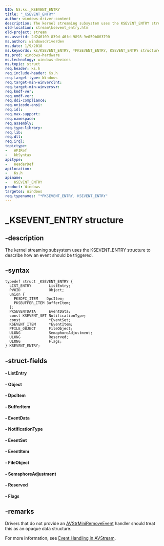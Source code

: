 ```yaml
---
UID: NS:ks._KSEVENT_ENTRY
title: "_KSEVENT_ENTRY"
author: windows-driver-content
description: The kernel streaming subsystem uses the KSEVENT_ENTRY structure to describe how an event should be triggered.
old-location: stream\ksevent_entry.htm
old-project: stream
ms.assetid: 2d246109-839d-46fd-9898-9e059b803790
ms.author: windowsdriverdev
ms.date: 1/9/2018
ms.keywords: ks/KSEVENT_ENTRY, *PKSEVENT_ENTRY, KSEVENT_ENTRY structure [Streaming Media Devices], _KSEVENT_ENTRY, stream.ksevent_entry, KSEVENT_ENTRY, ks-struct_1c40526b-bc37-4f6b-a1e1-b0e710238156.xml
ms.prod: windows-hardware
ms.technology: windows-devices
ms.topic: struct
req.header: ks.h
req.include-header: Ks.h
req.target-type: Windows
req.target-min-winverclnt: 
req.target-min-winversvr: 
req.kmdf-ver: 
req.umdf-ver: 
req.ddi-compliance: 
req.unicode-ansi: 
req.idl: 
req.max-support: 
req.namespace: 
req.assembly: 
req.type-library: 
req.lib: 
req.dll: 
req.irql: 
topictype:
-	APIRef
-	kbSyntax
apitype:
-	HeaderDef
apilocation:
-	Ks.h
apiname:
-	KSEVENT_ENTRY
product: Windows
targetos: Windows
req.typenames: "*PKSEVENT_ENTRY, KSEVENT_ENTRY"
---
```


# _KSEVENT_ENTRY structure


## -description


The kernel streaming subsystem uses the KSEVENT_ENTRY structure to describe how an event should be triggered.


## -syntax


````
typedef struct _KSEVENT_ENTRY {
  LIST_ENTRY        ListEntry;
  PVOID             Object;
  union {
    PKSDPC_ITEM    DpcItem;
    PKSBUFFER_ITEM BufferItem;
  };
  PKSEVENTDATA      EventData;
  const KSEVENT_SET NotificationType;
  const             *EventSet;
  KSEVENT_ITEM      *EventItem;
  PFILE_OBJECT      FileObject;
  ULONG             SemaphoreAdjustment;
  ULONG             Reserved;
  ULONG             Flags;
} KSEVENT_ENTRY;
````


## -struct-fields





#### - ListEntry



#### - Object



#### - DpcItem



#### - BufferItem



#### - EventData



#### - NotificationType



#### - EventSet



#### - EventItem



#### - FileObject



#### - SemaphoreAdjustment



#### - Reserved



#### - Flags



## -remarks


Drivers that do not provide an <a href="..\ks\nc-ks-pfnksremoveevent.md">AVStrMiniRemoveEvent</a> handler should treat this as an opaque data structure.

For more information, see <a href="https://msdn.microsoft.com/7add2055-8d3f-432d-8aa1-44459ac197dd">Event Handling in AVStream</a>.


